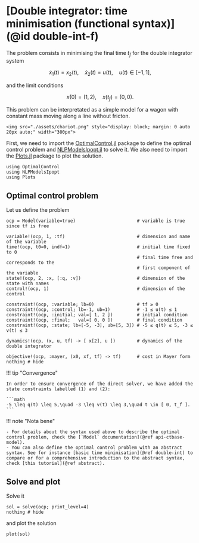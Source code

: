 # [Double integrator: time minimisation (functional syntax)](@id double-int-f)

The problem consists in minimising the final time $t_f$ for the double integrator system

```math
    \dot x_1(t) = x_2(t), \quad \dot x_2(t) = u(t), \quad u(t) \in [-1,1],
```

and the limit conditions

```math
    x(0) = (1,2), \quad x(t_f) = (0,0).
```

This problem can be interpretated as a simple model for a wagon with constant mass moving along
a line without fricton.

```@raw html
<img src="./assets/chariot.png" style="display: block; margin: 0 auto 20px auto;" width="300px">
```

First, we need to import the [OptimalControl.jl](https://control-toolbox.org/OptimalControl.jl) package to define the 
optimal control problem and [NLPModelsIpopt.jl](jso.dev/NLPModelsIpopt.jl) to solve it. 
We also need to import the [Plots.jl](https://docs.juliaplots.org) package to plot the solution.

```@example main
using OptimalControl
using NLPModelsIpopt
using Plots
```

## Optimal control problem

Let us define the problem

```@example main
ocp = Model(variable=true)                       # variable is true since tf is free

variable!(ocp, 1, :tf)                           # dimension and name of the variable
time!(ocp, t0=0, indf=1)                         # initial time fixed to 0
                                                 # final time free and corresponds to the
                                                 # first component of the variable
state!(ocp, 2, :x, [:q, :v])                     # dimension of the state with names
control!(ocp, 1)                                 # dimension of the control

constraint!(ocp, :variable; lb=0)                # tf ≥ 0
constraint!(ocp, :control; lb=-1, ub=1)          # -1 ≤ u(t) ≤ 1
constraint!(ocp, :initial; val=[ 1, 2 ])         # initial condition
constraint!(ocp, :final;   val=[ 0, 0 ])         # final condition
constraint!(ocp, :state; lb=[-5, -3], ub=[5, 3]) # -5 ≤ q(t) ≤ 5, -3 ≤ v(t) ≤ 3

dynamics!(ocp, (x, u, tf) -> [ x[2], u ])        # dynamics of the double integrator

objective!(ocp, :mayer, (x0, xf, tf) -> tf)      # cost in Mayer form
nothing # hide
```

!!! tip "Convergence"

    In order to ensure convergence of the direct solver, we have added the state constraints labelled (1) and (2):

    ```math
    -5 \leq q(t) \leq 5,\quad -3 \leq v(t) \leq 3,\quad t \in [ 0, t_f ].
    ```

!!! note "Nota bene"

    - For details about the syntax used above to describe the optimal control problem, check the [`Model` documentation](@ref api-ctbase-model).
    - You can also define the optimal control problem with an abstract syntax. See for instance [basic time minimisation](@ref double-int) to compare or for a comprehensive introduction to the abstract syntax, check [this tutorial](@ref abstract).

## Solve and plot

Solve it

```@example main
sol = solve(ocp; print_level=4)
nothing # hide
```

and plot the solution

```@example main
plot(sol)
```
